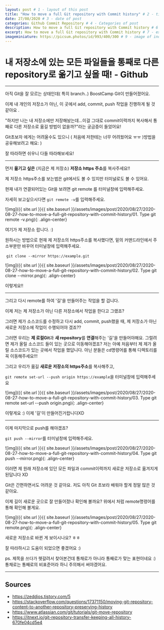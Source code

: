 ```yaml
---
layout: post # 1 - layout of this post
title: "How to move a full Git repository with Commit history" # 2 - title of post
date: 27/08/2020 # 3 - date of post
categories: Github Commit Repository # 4 - Categories of post
description: How to move a full Git repository with Commit history # 6 - description post
excerpt: How to move a full Git repository with Commit history # 7 - excpert of post
imageminiature: https://picsum.photos/id/993/400/300 # 9 - image of inde
---
```


# 내 저장소에 있는 모든 파일들을 통째로 다른 repository로 옮기고 싶을 때! - Github

---



아직 Git을 잘 모르는 상태인데( 특히 branch..) BoostCamp Git이 만들어졌어요. 

이제 내 개인의 저장소가 아닌, 이 곳에서 add, commit, push 작업을 진행하게 될 것 같아요 . 

"하지만 나는 내 저장소에만 저장해놨는데...이걸 그대로 commit이력까지 복사해서 통째로 다른 저장소로 옮길 방법이 없을까?"라는 궁금증이 들었어요!

Git초보자 에게는 어려울수도 있으니 ( 처음에 저한테는 너무 어려웠어요 ㅠㅠ )방법을 공유해보려고 해요: )

잘 따라하면 쉬우니 다들 따라해보세요! 



---



먼저 **옮기고 싶은** (지금은 제 저장소) **저장소 https 주소**를 복사주세요!! 

제 저장소 https주소를 보는법은 git에서도 볼 수 있지만 터미널로도 볼 수 있어요. 

현재 내가 연결되어있는 Git을 보려면 git remote 를 터미널창에 입력해주세요.

자세히 보고싶으시다면 `git remote -v`를 입력해주세요.

![img]({{ site.url }}{{ site.baseurl }}/assets/images/post/2020/08/27/2020-08-27-how-to-move-a-full-git-repository-with-commit-history/01. Type git remote -v.png){: .align-center}

여기가 제 저장소 랍니다. :)

원하시는 방법으로 현재 제 저장소의 https주소를 복사했다면, 밑의 커맨드라인에서 주소부분만 바꾸어 터미널창에 입력해주세요. 

​	`git clone --mirror https://example.git`



![img]({{ site.url }}{{ site.baseurl }}/assets/images/post/2020/08/27/2020-08-27-how-to-move-a-full-git-repository-with-commit-history/02. Type git clone --mirror.png){: .align-center}

이렇게요!! 



---



그리고 다시 remote를 하여 '길'을 만들어주는 작업을 할 겁니다.

이제 저는 제 저장소가 아닌 다른 저장소에서 작업을 한다고 그랬죠?

그러면 제가 소스코드를 수정하고 다시 add, commit, push했을 때, 제 저장소가 아닌 새로운 저장소에 작업이 수행되어야 겠죠??

그러면 우리는 **제 로컬Git**과 **새 repository**를 **연결**해주는 '길'을 만들어야해요. 그럴려면 제가 올릴 소스코드 들이 있는 곳으로 이동해야겠죠? 저는 아예 처음부터 제 제가 올릴 소스코드가 있는 곳에서 작업을 했답니다. 아닌 분들은 cd명령어를 통해 디렉토리를 꼭 이동해주세요!!!

그리고 우리가 옮길 **새로운 저장소의 https주소**를 복사해주고, 

`git remote set-url --push origin https://example`을 터미널창에 입력해주세요

![img]({{ site.url }}{{ site.baseurl }}/assets/images/post/2020/08/27/2020-08-27-how-to-move-a-full-git-repository-with-commit-history/03. Type git remote set-url --push origin.png){: .align-center}

이렇게요 :) 이제 '길'이 만들어진거랍니다XD



---



이제 마지막으로 push를 해야겠죠? 

`git push --mirror`를 터미널창에 입력해주세요.

![img]({{ site.url }}{{ site.baseurl }}/assets/images/post/2020/08/27/2020-08-27-how-to-move-a-full-git-repository-with-commit-history/04. Type git push --mirror.png){: .align-center}

이러면 제 원래 저장소에 있던 모든 파일과 commit이력까지 새로운 저장소로 옮겨지게 된답니다 XD 

Git은 간편하면서도 어려운 것 같아요. 저도 아직 Git 초보라 배워야 할게 정말 많은 것 같아요.

이제 길이 새로운 곳으로 잘 만들어졌나 확인해 볼까요?  위에서 처럼 remote명령어를 통해 확인해 볼게요.

![img]({{ site.url }}{{ site.baseurl }}/assets/images/post/2020/08/27/2020-08-27-how-to-move-a-full-git-repository-with-commit-history/05. Type git remote.png){: .align-center}

새로운 저장소로 바뀐 게 보이시나요? ㅎㅎ

잘 따라하시고 도움이 되었으면 좋겠어요 :)



ps. 제목을 쓰다가 헷갈려서 찾아본건데 통채로가 아니라 통째로가 맞는 표현이네요 :) 통채로는 통째로의 비표준어라 하니 주의해서 써야겠어요.



---



## Sources

* https://zeddios.tistory.com/5
* https://stackoverflow.com/questions/17371150/moving-git-repository-content-to-another-repository-preserving-history
* https://www.atlassian.com/git/tutorials/git-move-repository
* https://itnext.io/git-repository-transfer-keeping-all-history-670fe04cd5e4